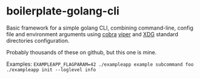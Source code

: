 # boilerplate-golang-cli

Basic framework for a simple golang CLI, combining command-line, config file and environment arguments using [cobra](https://github.com/spf13/cobra) [viper](https://github.com/spf13/viper) and [XDG](https://github.com/adrg/xdg) standard directories configuration. 

Probably thousands of these on github, but this one is mine.

Examples:
`EXAMPLEAPP_FLAGPARAM=42 ./exampleapp example subcommand foo`
`./exampleapp init --loglevel info`

